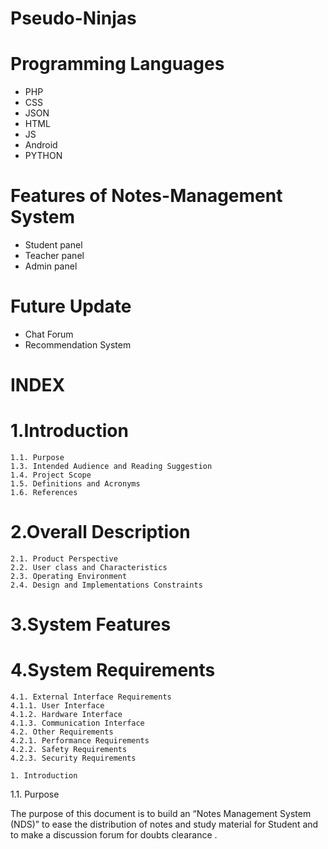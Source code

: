 # Pseudo-Ninjas
# Programming Languages
* PHP
* CSS
* JSON
* HTML
* JS
* Android
* PYTHON

# Features of Notes-Management System
* Student panel
* Teacher panel
* Admin panel

# Future Update
* Chat Forum
* Recommendation System
#                                                                INDEX

   # 1.Introduction
    1.1. Purpose
    1.3. Intended Audience and Reading Suggestion
    1.4. Project Scope
    1.5. Definitions and Acronyms
    1.6. References
   # 2.Overall Description
    2.1. Product Perspective
    2.2. User class and Characteristics
    2.3. Operating Environment
    2.4. Design and Implementations Constraints
   # 3.System Features
   # 4.System Requirements
    4.1. External Interface Requirements
    4.1.1. User Interface
    4.1.2. Hardware Interface
    4.1.3. Communication Interface
    4.2. Other Requirements
    4.2.1. Performance Requirements
    4.2.2. Safety Requirements
    4.2.3. Security Requirements
    
    1. Introduction
1.1. Purpose

The purpose of this document is to build an “Notes Management System (NDS)” to ease the distribution of notes and study material for Student and to make a discussion forum for doubts clearance .

    

